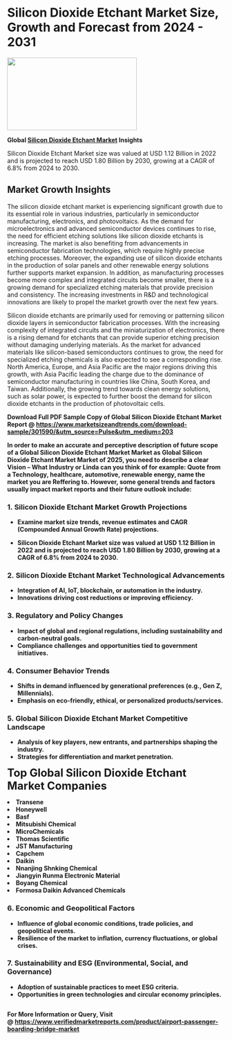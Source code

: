 <H1>Silicon Dioxide Etchant Market Size, Growth and Forecast from 2024 - 2031</H1><img class="aligncenter size-medium wp-image-584254" src="https://thirdeyenews.in/wp-content/uploads/2024/09/Global-Market-Research-300x168.jpeg" alt="" width="300" height="168" /><p><strong>Global&nbsp;<a href="https://www.marketsizeandtrends.com/download-sample/301590/&amp;utm_source=Pulse&amp;utm_medium=203">Silicon Dioxide Etchant Market</a> Insights</strong></p><p>Silicon Dioxide Etchant Market size was valued at USD 1.12 Billion in 2022 and is projected to reach USD 1.80 Billion by 2030, growing at a CAGR of 6.8% from 2024 to 2030.</p><p><h2>Market Growth Insights</h2> <p>The silicon dioxide etchant market is experiencing significant growth due to its essential role in various industries, particularly in semiconductor manufacturing, electronics, and photovoltaics. As the demand for microelectronics and advanced semiconductor devices continues to rise, the need for efficient etching solutions like silicon dioxide etchants is increasing. The market is also benefiting from advancements in semiconductor fabrication technologies, which require highly precise etching processes. Moreover, the expanding use of silicon dioxide etchants in the production of solar panels and other renewable energy solutions further supports market expansion. In addition, as manufacturing processes become more complex and integrated circuits become smaller, there is a growing demand for specialized etching materials that provide precision and consistency. The increasing investments in R&D and technological innovations are likely to propel the market growth over the next few years.</p> <p><strong></strong></p> <p>Silicon dioxide etchants are primarily used for removing or patterning silicon dioxide layers in semiconductor fabrication processes. With the increasing complexity of integrated circuits and the miniaturization of electronics, there is a rising demand for etchants that can provide superior etching precision without damaging underlying materials. As the market for advanced materials like silicon-based semiconductors continues to grow, the need for specialized etching chemicals is also expected to see a corresponding rise. North America, Europe, and Asia Pacific are the major regions driving this growth, with Asia Pacific leading the charge due to the dominance of semiconductor manufacturing in countries like China, South Korea, and Taiwan. Additionally, the growing trend towards clean energy solutions, such as solar power, is expected to further boost the demand for silicon dioxide etchants in the production of photovoltaic cells.</p> <p><strong></p><p><span class=""><strong>Download Full PDF Sample Copy of Global Silicon Dioxide Etchant Market Report</strong> @ <a href="https://www.marketsizeandtrends.com/download-sample/301590/&amp;utm_source=Pulse&amp;utm_medium=203" target="_blank">https://www.marketsizeandtrends.com/download-sample/301590/&amp;utm_source=Pulse&amp;utm_medium=203</a></span></p><p>In order to make an accurate and perceptive description of future scope of a Global&nbsp;Silicon Dioxide Etchant Market Market as Global&nbsp;Silicon Dioxide Etchant Market Market of 2025, you need to describe a clear Vision &ndash; What Industry or Linda can you think of for example: Quote from a Technology, healthcare, automotive, renewable energy, name the market you are Reffering to. However, some general trends and factors usually impact market reports and their future outlook include:</p><h3>1.&nbsp;<strong>Silicon Dioxide Etchant Market Growth Projections</strong></h3><ul><li>Examine market size trends, revenue estimates and CAGR (Compounded Annual Growth Rate) projections.</li><li><p>Silicon Dioxide Etchant Market size was valued at USD 1.12 Billion in 2022 and is projected to reach USD 1.80 Billion by 2030, growing at a CAGR of 6.8% from 2024 to 2030.</p></li></ul><h3>2.&nbsp;<strong>Silicon Dioxide Etchant Market Technological Advancements</strong></h3><ul><li>Integration of AI, IoT, blockchain, or automation in the industry.</li><li>Innovations driving cost reductions or improving efficiency.</li></ul><h3>3.&nbsp;<strong>Regulatory and Policy Changes</strong></h3><ul><li>Impact of global and regional regulations, including sustainability and carbon-neutral goals.</li><li>Compliance challenges and opportunities tied to government initiatives.</li></ul><h3>4.&nbsp;<strong>Consumer Behavior Trends</strong></h3><ul><li>Shifts in demand influenced by generational preferences (e.g., Gen Z, Millennials).</li><li>Emphasis on eco-friendly, ethical, or personalized products/services.</li></ul><h3>5.&nbsp;<strong>Global Silicon Dioxide Etchant Market Competitive Landscape</strong></h3><ul><li>Analysis of key players, new entrants, and partnerships shaping the industry.</li><li>Strategies for differentiation and market penetration.</li></ul><p data-pm-slice="1 1 []"><span style="color: inherit; font-family: inherit; font-size: 25px;">Top Global Silicon Dioxide Etchant Market Companies</span></p><div class="" data-test-id=""><p><li>Transene</li><li> Honeywell</li><li> Basf</li><li> Mitsubishi Chemical</li><li> MicroChemicals</li><li> Thomas Scientific</li><li> JST Manufacturing</li><li> Capchem</li><li> Daikin</li><li> Nnanjing Shnking Chemical</li><li> Jiangyin Runma Electronic Material</li><li> Boyang Chemical</li><li> Formosa Daikin Advanced Chemicals</li></p></div><h3>6.&nbsp;<strong>Economic and Geopolitical Factors</strong></h3><ul><li>Influence of global economic conditions, trade policies, and geopolitical events.</li><li>Resilience of the market to inflation, currency fluctuations, or global crises.</li></ul><h3>7.&nbsp;<strong>Sustainability and ESG (Environmental, Social, and Governance)</strong></h3><ul><li>Adoption of sustainable practices to meet ESG criteria.</li><li>Opportunities in green technologies and circular economy principles.</li></ul><h2><strong style="font-size: 14px;">For More Information or Query, Visit @&nbsp;</strong><a style="background-color: #ffffff; font-size: 14px;" href="https://www.marketsizeandtrends.com/report/silicon-dioxide-etchant-market/" target="_blank">https://www.verifiedmarketreports.com/product/airport-passenger-boarding-bridge-market</a></h2>
